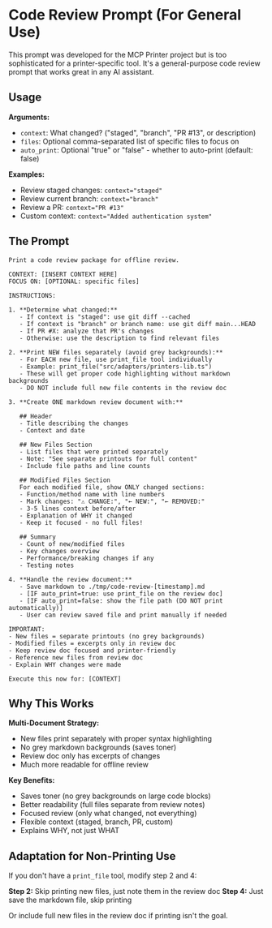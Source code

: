 # Code Review Prompt (For General Use)

This prompt was developed for the MCP Printer project but is too sophisticated for a printer-specific tool. It's a general-purpose code review prompt that works great in any AI assistant.

## Usage

**Arguments:**
- `context`: What changed? ("staged", "branch", "PR #13", or description)
- `files`: Optional comma-separated list of specific files to focus on
- `auto_print`: Optional "true" or "false" - whether to auto-print (default: false)

**Examples:**
- Review staged changes: `context="staged"`
- Review current branch: `context="branch"`
- Review a PR: `context="PR #13"`
- Custom context: `context="Added authentication system"`

## The Prompt

```
Print a code review package for offline review.

CONTEXT: [INSERT CONTEXT HERE]
FOCUS ON: [OPTIONAL: specific files]

INSTRUCTIONS:

1. **Determine what changed:**
   - If context is "staged": use git diff --cached
   - If context is "branch" or branch name: use git diff main...HEAD
   - If PR #X: analyze that PR's changes
   - Otherwise: use the description to find relevant files

2. **Print NEW files separately (avoid grey backgrounds):**
   - For EACH new file, use print_file tool individually
   - Example: print_file("src/adapters/printers-lib.ts")
   - These will get proper code highlighting without markdown backgrounds
   - DO NOT include full new file contents in the review doc

3. **Create ONE markdown review document with:**

   ## Header
   - Title describing the changes
   - Context and date
   
   ## New Files Section
   - List files that were printed separately
   - Note: "See separate printouts for full content"
   - Include file paths and line counts
   
   ## Modified Files Section
   For each modified file, show ONLY changed sections:
   - Function/method name with line numbers
   - Mark changes: "⚠️ CHANGE:", "← NEW:", "← REMOVED:"
   - 3-5 lines context before/after
   - Explanation of WHY it changed
   - Keep it focused - no full files!
   
   ## Summary
   - Count of new/modified files
   - Key changes overview
   - Performance/breaking changes if any
   - Testing notes

4. **Handle the review document:**
   - Save markdown to ./tmp/code-review-[timestamp].md
   - [IF auto_print=true: use print_file on the review doc]
   - [IF auto_print=false: show the file path (DO NOT print automatically)]
   - User can review saved file and print manually if needed

IMPORTANT:
- New files = separate printouts (no grey backgrounds)
- Modified files = excerpts only in review doc
- Keep review doc focused and printer-friendly
- Reference new files from review doc
- Explain WHY changes were made

Execute this now for: [CONTEXT]
```

## Why This Works

**Multi-Document Strategy:**
- New files print separately with proper syntax highlighting
- No grey markdown backgrounds (saves toner)
- Review doc only has excerpts of changes
- Much more readable for offline review

**Key Benefits:**
- Saves toner (no grey backgrounds on large code blocks)
- Better readability (full files separate from review notes)
- Focused review (only what changed, not everything)
- Flexible context (staged, branch, PR, custom)
- Explains WHY, not just WHAT

## Adaptation for Non-Printing Use

If you don't have a `print_file` tool, modify step 2 and 4:

**Step 2:** Skip printing new files, just note them in the review doc
**Step 4:** Just save the markdown file, skip printing

Or include full new files in the review doc if printing isn't the goal.

